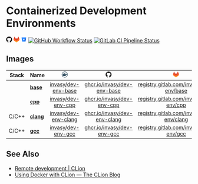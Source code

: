 # Containerized Development Environments

[![invasy/dev-env @ GitHub][gh]][github]
[![invasy/dev-env @ GitLab][gl]][gitlab]
[![invasy/dev-env @ Bitbucket][bb]][bitbucket]
[![GitHub Workflow Status][badge-github-wf]][github-wf]
[![GitLab CI Pipeline Status][badge-gitlab-ci]][gitlab-ci]

## Images
| Stack | Name        | ![Docker Hub][dh]                | ![GitHub Container Registry][gh]         | ![GitLab Container Registry][gl]                     |
|-------|-------------|:--------------------------------:|:----------------------------------------:|:----------------------------------------------------:|
|       | **[base]**  | [invasy/dev-env-base][base-dh]   | [ghcr.io/invasy/dev-env-base][base-gh]   | [registry.gitlab.com/invasy/dev-env/base][base-gl]   |
|       | **[cpp]**   | [invasy/dev-env-cpp][cpp-dh]     | [ghcr.io/invasy/dev-env-cpp][cpp-gh]     | [registry.gitlab.com/invasy/dev-env/cpp][cpp-gl]     |
| C/C++ | **[clang]** | [invasy/dev-env-clang][clang-dh] | [ghcr.io/invasy/dev-env-clang][clang-gh] | [registry.gitlab.com/invasy/dev-env/clang][clang-gl] |
| C/C++ | **[gcc]**   | [invasy/dev-env-gcc][gcc-dh]     | [ghcr.io/invasy/dev-env-gcc][gcc-gh]     | [registry.gitlab.com/invasy/dev-env/gcc][gcc-gl]     |

## See Also
- [Remote development | CLion](https://www.jetbrains.com/help/clion/remote-development.html "Remote development | CLion")
- [Using Docker with CLion — The CLion Blog](https://blog.jetbrains.com/clion/2020/01/using-docker-with-clion/ "Using Docker with CLion — The CLion Blog")

[dh]: docs/images/docker.png
[gh]: docs/images/github.png
[gl]: docs/images/gitlab.png
[bb]: docs/images/bitbucket.png

[github]: https://github.com/invasy/dev-env "invasy/dev-env @ GitHub"
[gitlab]: https://gitlab.com/invasy/dev-env "invasy/dev-env @ GitLab"
[bitbucket]: https://bitbucket.org/invasy/dev-env "invasy/dev-env @ Bitbucket"
[github-wf]: https://github.com/invasy/dev-env/actions "GitHub Workflow Status"
[badge-github-wf]: https://github.com/invasy/dev-env/actions/workflows/docker.yml/badge.svg "GitHub Workflow Status"
[gitlab-ci]: https://gitlab.com/invasy/dev-env/-/pipelines/latest "GitLab CI Pipeline Status"
[badge-gitlab-ci]: https://gitlab.com/invasy/dev-env/badges/master/pipeline.svg "GitLab CI Pipeline Status"

[base]: docker/base/README.md "Base image"
[base-dh]: https://hub.docker.com/r/invasy/dev-env-base "invasy/dev-env-base @ Docker Hub"
[base-gh]: https://github.com/invasy/dev-env/pkgs/container/dev-env-base "ghcr.io/invasy/dev-env-base @ GitHub Container Registry"
[base-gl]: https://gitlab.com/invasy/dev-env/container_registry "registry.gitlab.com/invasy/dev-env/base @ GitLab Container Registry"

[cpp]: docker/cpp/README.md "C/C++ base image"
[cpp-dh]: https://hub.docker.com/r/invasy/dev-env-cpp "invasy/dev-env-cpp @ Docker Hub"
[cpp-gh]: https://github.com/invasy/dev-env/pkgs/container/dev-env-cpp "ghcr.io/invasy/dev-env-cpp @ GitHub Container Registry"
[cpp-gl]: https://gitlab.com/invasy/dev-env/container_registry "registry.gitlab.com/invasy/dev-env/cpp @ GitLab Container Registry"

[clang]: docker/clang/README.md "clang 14"
[clang-dh]: https://hub.docker.com/r/invasy/dev-env-clang "invasy/dev-env-clang @ Docker Hub"
[clang-gh]: https://github.com/invasy/dev-env/pkgs/container/dev-env-clang "ghcr.io/invasy/dev-env-clang @ GitHub Container Registry"
[clang-gl]: https://gitlab.com/invasy/dev-env/container_registry "registry.gitlab.com/invasy/dev-env/clang @ GitLab Container Registry"

[gcc]: docker/gcc/README.md "GCC 12"
[gcc-dh]: https://hub.docker.com/r/invasy/dev-env-gcc "invasy/dev-env-gcc @ Docker Hub"
[gcc-gh]: https://github.com/invasy/dev-env/pkgs/container/dev-env-gcc "ghcr.io/invasy/dev-env-gcc @ GitHub Container Registry"
[gcc-gl]: https://gitlab.com/invasy/dev-env/container_registry "registry.gitlab.com/invasy/dev-env/gcc @ GitLab Container Registry"
